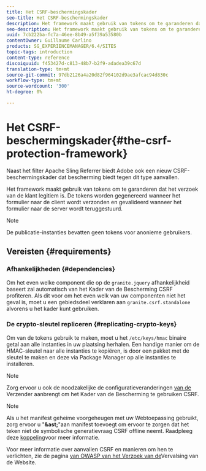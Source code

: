 ```yaml
---
title: Het CSRF-beschermingskader
seo-title: Het CSRF-beschermingskader
description: Het framework maakt gebruik van tokens om te garanderen dat het verzoek van de klant legitiem is
seo-description: Het framework maakt gebruik van tokens om te garanderen dat het verzoek van de klant legitiem is
uuid: 7cb222ba-fc7a-46ee-8b49-a5f39a53580b
contentOwner: Guillaume Carlino
products: SG_EXPERIENCEMANAGER/6.4/SITES
topic-tags: introduction
content-type: reference
discoiquuid: f453427d-c813-48b7-b2f9-adadea39c67d
translation-type: tm+mt
source-git-commit: 97db2126a4a20d82f964102d9ae3afcac94d830c
workflow-type: tm+mt
source-wordcount: '300'
ht-degree: 0%

---
```



# Het CSRF-beschermingskader{#the-csrf-protection-framework}

Naast het filter Apache Sling Referrer biedt Adobe ook een nieuw CSRF-beschermingskader dat bescherming biedt tegen dit type aanvallen.

Het framework maakt gebruik van tokens om te garanderen dat het verzoek van de klant legitiem is. De tokens worden gegenereerd wanneer het formulier naar de client wordt verzonden en gevalideerd wanneer het formulier naar de server wordt teruggestuurd.

>[!NOTE]
>
>De publicatie-instanties bevatten geen tokens voor anonieme gebruikers.

## Vereisten {#requirements}

### Afhankelijkheden {#dependencies}

Om het even welke component die op de `granite.jquery` afhankelijkheid baseert zal automatisch van het Kader van de Bescherming CSRF profiteren. Als dit voor om het even welk van uw componenten niet het geval is, moet u een gebiedsdeel verklaren aan `granite.csrf.standalone` alvorens u het kader kunt gebruiken.

### De crypto-sleutel repliceren {#replicating-crypto-keys}

Om van de tokens gebruik te maken, moet u het `/etc/keys/hmac` binaire getal aan alle instanties in uw plaatsing herhalen. Een handige manier om de HMAC-sleutel naar alle instanties te kopiëren, is door een pakket met de sleutel te maken en deze via Package Manager op alle instanties te installeren.

>[!NOTE]
>
>Zorg ervoor u ook de noodzakelijke de configuratieveranderingen [van de](https://helpx.adobe.com/experience-manager/dispatcher/user-guide.html) Verzender aanbrengt om het Kader van de Bescherming te gebruiken CSRF.

>[!NOTE]
>
>Als u het manifest geheime voorgeheugen met uw Webtoepassing gebruikt, zorg ervoor u &quot;**&amp;ast;**&quot;aan manifest toevoegt om ervoor te zorgen dat het teken niet de symbolische generatievraag CSRF offline neemt. Raadpleeg deze [koppeling](https://www.w3.org/TR/offline-webapps/)voor meer informatie.
>
>Voor meer informatie over aanvallen CSRF en manieren om hen te verlichten, zie de pagina [van OWASP van het Verzoek van de](https://owasp.org/www-community/attacks/csrf)Vervalsing van de Website.

